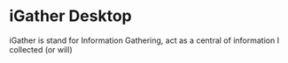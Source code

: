 # iGather Desktop

iGather is stand for Information Gathering, act as a central of information I collected (or will)

